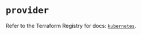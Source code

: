 # `provider`

Refer to the Terraform Registry for docs: [`kubernetes`](https://registry.terraform.io/providers/hashicorp/kubernetes/2.32.0/docs).
